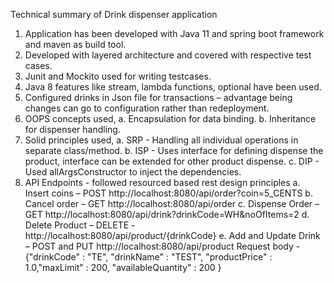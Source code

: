 Technical summary of Drink dispenser application
1.	Application has been developed with Java 11 and spring boot framework and maven as build tool.
2.	Developed with layered architecture and covered with respective test cases.
3.	Junit and Mockito used for writing testcases.
4.	Java 8 features like stream, lambda functions, optional have been used.
5.	Configured drinks in Json file for transactions – advantage being changes can go to configuration rather than redeployment.
6.	OOPS concepts used, 
  a.	Encapsulation for data binding. 
  b.	Inheritance for dispenser handling.   
7.	Solid principles used,
  a.	SRP - Handling all individual operations in separate class/method.
  b.	ISP - Uses interface for defining dispense the product, interface can be extended for other product dispense.
  c.	DIP - Used allArgsConstructor to inject the dependencies.
8.	API Endpoints - followed resourced based rest design principles 
  a.	Insert coins – POST http://localhost:8080/api/order?coin=5_CENTS 
  b.	Cancel order – GET http://localhost:8080/api/order 
  c.	Dispense Order – GET http://localhost:8080/api/drink?drinkCode=WH&noOfItems=2 
  d.	Delete Product – DELETE - http://localhost:8080/api/product/{drinkCode}
  e.	Add and Update Drink – POST and PUT http://localhost:8080/api/product 
      Request body -  {"drinkCode" : "TE", "drinkName" : "TEST", "productPrice" : 1.0,"maxLimit" : 200, "availableQuantity" : 200 }  	


